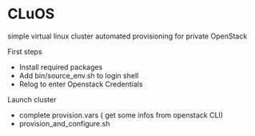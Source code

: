 # CLuOS
simple virtual linux cluster automated provisioning for private OpenStack


First steps

- Install required packages
- Add bin/source_env.sh to login shell
- Relog to enter Openstack Credentials

Launch cluster

- complete provision.vars ( get some infos from openstack CLI)
- provision_and_configure.sh

